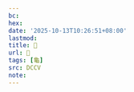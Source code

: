 ```yaml
---
bc:
hex:
date: '2025-10-13T10:26:51+08:00'
lastmod:
title: 􂤽
url: 􂤽
tags: [龜]
src: DCCV
note:
---
```

